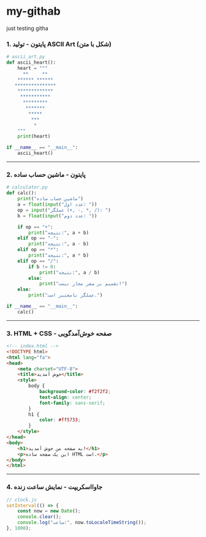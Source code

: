 # my-githab
just testing githa
### 1. پایتون - تولید ASCII Art (شکل با متن)
```python
# ascii_art.py
def ascii_heart():
    heart = """
      **     **
    ****** ****** 
   ***************
    *************
     ***********
      *********
       *******
        *****
         ***
          *
    """
    print(heart)

if __name__ == "__main__":
    ascii_heart()
```

---

### 2. پایتون - ماشین حساب ساده
```python
# calculator.py
def calc():
    print("ماشین حساب ساده")
    a = float(input("عدد اول: "))
    op = input("عملگر (+, -, *, /): ")
    b = float(input("عدد دوم: "))

    if op == "+":
        print("نتیجه:", a + b)
    elif op == "-":
        print("نتیجه:", a - b)
    elif op == "*":
        print("نتیجه:", a * b)
    elif op == "/":
        if b != 0:
            print("نتیجه:", a / b)
        else:
            print("تقسیم بر صفر مجاز نیست!")
    else:
        print("عملگر نامعتبر است.")

if __name__ == "__main__":
    calc()
```

---

### 3. HTML + CSS - صفحه خوش‌آمدگویی
```html
<!-- index.html -->
<!DOCTYPE html>
<html lang="fa">
<head>
    <meta charset="UTF-8">
    <title>خوش آمدید</title>
    <style>
        body {
            background-color: #f2f2f2;
            text-align: center;
            font-family: sans-serif;
        }
        h1 {
            color: #ff5733;
        }
    </style>
</head>
<body>
    <h1>به صفحه من خوش آمدید!</h1>
    <p>این یک صفحه ساده HTML است.</p>
</body>
</html>
```

---

### 4. جاوااسکریپت - نمایش ساعت زنده
```javascript
// clock.js
setInterval(() => {
    const now = new Date();
    console.clear();
    console.log("ساعت:", now.toLocaleTimeString());
}, 1000);
```
